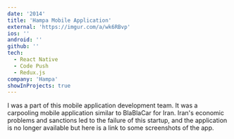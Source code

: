```yaml
---
date: '2014'
title: 'Hampa Mobile Application'
external: 'https://imgur.com/a/wk6RBvp'
ios: ''
android: ''
github: ''
tech:
  - React Native
  - Code Push
  - Redux.js
company: 'Hampa'
showInProjects: true
---
```


I was a part of this mobile application development team. It was a carpooling mobile application similar to BlaBlaCar for Iran.
Iran's economic problems and sanctions led to the failure of this startup, and the application is no longer available but here is a link to some screenshots of the app.
